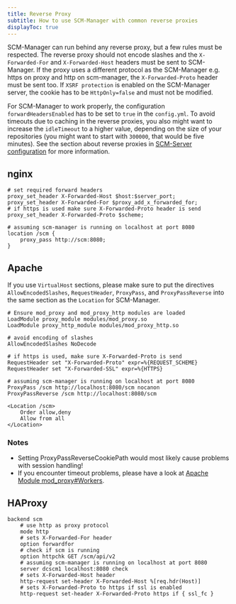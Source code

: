 ```yaml
---
title: Reverse Proxy
subtitle: How to use SCM-Manager with common reverse proxies
displayToc: true
---
```


SCM-Manager can run behind any reverse proxy, but a few rules must be respected.
The reverse proxy should not encode slashes and the `X-Forwarded-For` and `X-Forwarded-Host` headers must be sent to
SCM-Manager.
If the proxy uses a different protocol as the SCM-Manager e.g. https on proxy and http on scm-manager, the
`X-Forwarded-Proto` header must be sent too.
If `XSRF protection` is enabled on the SCM-Manager server, the cookie has to be `HttpOnly=false` and must not be
modified.

For SCM-Manager to work properly, the configuration `forwardHeadersEnabled` has to be set to `true` in the `config.yml`.
To avoid timeouts due to caching in the reverse proxies, you also might want to increase the `idleTimeout` to a higher
value, depending on the size of your repositories (you might want to start with `300000`, that would be five minutes).
See the section about reverse proxies in [SCM-Server configuration](../scm-server/) for more information.

## nginx

```nginx
# set required forward headers
proxy_set_header X-Forwarded-Host $host:$server_port;
proxy_set_header X-Forwarded-For $proxy_add_x_forwarded_for;
# if https is used make sure X-Forwarded-Proto header is send
proxy_set_header X-Forwarded-Proto $scheme;

# assuming scm-manager is running on localhost at port 8080
location /scm {
    proxy_pass http://scm:8080;
}
```

## Apache

If you use `VirtualHost` sections, please make sure to put the directives `AllowEncodedSlashes`, `RequestHeader`,
`ProxyPass`, and `ProxyPassReverse` into the same section as the `Location` for SCM-Manager.

```apacheconf
# Ensure mod_proxy and mod_proxy_http modules are loaded
LoadModule proxy_module modules/mod_proxy.so
LoadModule proxy_http_module modules/mod_proxy_http.so

# avoid encoding of slashes
AllowEncodedSlashes NoDecode

# if https is used, make sure X-Forwarded-Proto is send
RequestHeader set "X-Forwarded-Proto" expr=%{REQUEST_SCHEME}
RequestHeader set "X-Forwarded-SSL" expr=%{HTTPS}

# assuming scm-manager is running on localhost at port 8080
ProxyPass /scm http://localhost:8080/scm nocanon
ProxyPassReverse /scm http://localhost:8080/scm

<Location /scm>
    Order allow,deny
    Allow from all
</Location>
```

### Notes

* Setting ProxyPassReverseCookiePath would most likely cause problems with session handling!
* If you encounter timeout problems, please have a look at [Apache Module mod_proxy#Workers](http://httpd.apache.org/docs/current/mod/mod_proxy.html#workers).

## HAProxy

```apacheconf
backend scm
    # use http as proxy protocol
    mode http
    # sets X-Forwarded-For header
    option forwardfor
    # check if scm is running
    option httpchk GET /scm/api/v2
    # assuming scm-manager is running on localhost at port 8080
    server dcscm1 localhost:8080 check
    # sets X-Forwarded-Host header
    http-request set-header X-Forwarded-Host %[req.hdr(Host)]
    # sets X-Forwarded-Proto to https if ssl is enabled
    http-request set-header X-Forwarded-Proto https if { ssl_fc }
```
